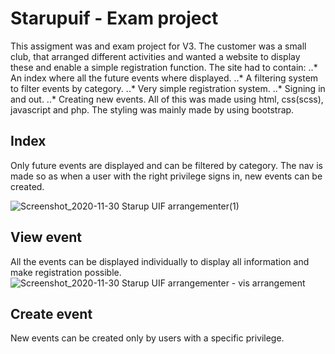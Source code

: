 # Starupuif - Exam project
This assigment was and exam project for V3. The customer was a small club, that arranged different activities and wanted a website to display these and enable a simple registration function. The site had to contain:
..* An index where all the future events where displayed.
..* A filtering system to filter events by category.
..* Very simple registration system.
..* Signing in and out.
..* Creating new events.
All of this was made using html, css(scss), javascript and php. The styling was mainly made by using bootstrap.

## Index

Only future events are displayed and can be filtered by category. The nav is made so as when a user with the right privilege signs in, new events can be created.

![Screenshot_2020-11-30 Starup UIF arrangementer(1)](https://user-images.githubusercontent.com/61143804/100725092-e34c4d80-33c3-11eb-996a-42c73a15629d.png)

## View event 
All the events can be displayed individually to display all information and make registration possible.
![Screenshot_2020-11-30 Starup UIF arrangementer - vis arrangement](https://user-images.githubusercontent.com/61143804/100725322-2dcdca00-33c4-11eb-9b74-9d4ece59201d.png)


## Create event
New events can be created only by users with a specific privilege.
